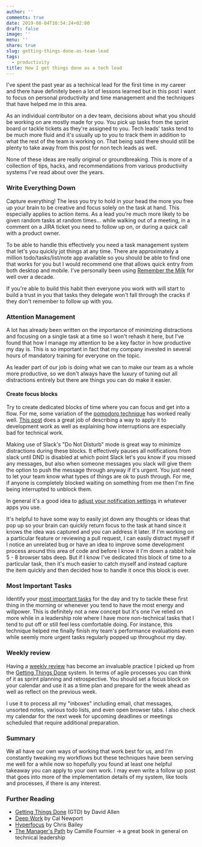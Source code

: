 ```yaml
---
author: ''
comments: true
date: 2019-08-04T10:54:24+02:00
draft: false
image: ''
menu: ''
share: true
slug: getting-things-done-as-team-lead
tags:
  - productivity
title: How I get things done as a tech lead
---
```


I've spent the past year as a technical lead for the first time in my career and there have definitely been a lot of lessons learned but in this post I want to focus on personal productivity and time management and the techniques that have helped me in this area.

As an individual contributor on a dev team, decisions about what you should be working on are mostly made for you. You pick up tasks from the sprint board or tackle tickets as they're assigned to you. Tech leads' tasks tend to be much more fluid and it's usually up to you to track them in addition to what the rest of the team is working on. That being said there should still be plenty to take away from this post for non tech leads as well.

None of these ideas are really original or groundbreaking. This is more of a collection of tips, hacks, and recommendations from various productivity systems I've read about over the years.

### Write Everything Down

Capture everything! The less you try to hold in your head the more you free up your brain to be creative and focus solely on the task at hand. This especially applies to action items. As a lead you're much more likely to be given random tasks at random times... while walking out of a meeting, in a comment on a JIRA ticket you need to follow up on, or during a quick call with a product owner.

To be able to handle this effectively you need a task management system that let's you quickly jot things at any time. There are approximately a million todo/tasks/list/note app available so you should be able to find one that works for you but I would recommend one that allows quick entry from both desktop and mobile. I've personally been using [Remember the Milk](https://www.rememberthemilk.com) for well over a decade.

If you're able to build this habit then everyone you work with will start to build a trust in you that tasks they delegate won't fall through the cracks if they don't remember to follow up with you.

### Attention Management

A lot has already been written on the importance of minimizing distractions and focusing on a single task at a time so I won't rehash it here, but I've found that how I manage my attention to be a key factor in how productive my day is. This is so important in fact that my company invested in several hours of mandatory training for everyone on the topic.

As leader part of our job is doing what we can to make our team as a whole more productive, so we don't always have the luxury of tuning out all distractions entirely but there are things you can do make it easier.

#### Create focus blocks

Try to create dedicated blocks of time where you can focus and get into a flow. For me, some variation of the [pomodoro technique](https://lifehacker.com/productivity-101-a-primer-to-the-pomodoro-technique-1598992730) has worked really well. [This post](https://www.softwaremeadows.com/posts/the_50-10_time_box_revising_pomodoro_for_software_development_repost/) does a great job of describing a way to apply it to development work as well as explaining how interruptions are especially bad for technical work.

Making use of Slack's "Do Not Disturb" mode is great way to minimize distractions during these blocks. It effectively pauses all notifications from slack until DND is disabled at which point Slack let's you know if you missed any messages, but also when someone messages you slack will give them the option to push the message through anyway if it's urgent. You just need to let your team know what types of things are ok to push through. For me, if anyone is completely blocked waiting on something from me then I'm fine being interrupted to unblock them.

In general it's a good idea to [adjust your notification settings](https://blog.rescuetime.com/slack-focus-guide/) in whatever apps you use.

It's helpful to have some way to easily jot down any thoughts or ideas that pop up so your brain can quickly return focus to the task at hand since it knows the idea was captured and you can address it later. If I'm working on a particular feature or reviewing a pull request, I can easily distract myself if I notice an unrelated bug or have an idea to improve some development process around this area of code and before I know it I'm down a rabbit hole 5 - 8 browser tabs deep. But if I know I've dedicated this block of time to a particular task, then it's much easier to catch myself and instead capture the item quickly and then decided how to handle it once this block is over.

### Most Important Tasks

Identify your [most important tasks](https://zenhabits.net/purpose-your-day-most-important-task/) for the day and try to tackle these first thing in the morning or whenever you tend to have the most energy and willpower. This is definitely not a new concept but it's one I've relied on more while in a leadership role where I have more non-technical tasks that I tend to put off or still feel less comfortable doing. For instance, this technique helped me finally finish my team's performance evaluations even while seemly more urgent tasks regularly popped up throughout my day.

### Weekly review

Having a [weekly review](https://lifehacker.com/the-weekly-review-how-one-hour-can-save-you-a-week-s-w-5908816) has become an invaluable practice I picked up from the [Getting Things Done][1] system. In terms of agile processes you can think of it as sprint planning and retrospective. You should set a focus block on your calendar and use it as a time plan and prepare for the week ahead as well as reflect on the previous week.

I use it to process all my "inboxes" including email, chat messages, unsorted notes, various todo lists, and even open browser tabs. I also check my calendar for the next week for upcoming deadlines or meetings scheduled that require additional preparation.

### Summary

We all have our own ways of working that work best for us, and I'm constantly tweaking my workflows but these techniques have been serving me well for a while now so hopefully you found at least one helpful takeaway you can apply to your own work.
I may even write a follow up post that goes into more of the implementation details of my system, like tools and processes, if there is any interest.

### Further Reading

- [Getting Things Done][1] (GTD) by David Allen
- [Deep Work](https://www.amazon.com/Deep-Work-Focused-Success-Distracted-ebook/dp/B00X47ZVXM/ref=sr_1_3?keywords=deep+work&qid=1564377876&s=digital-text&sr=1-3) by Cal Newport
- [Hyperfocus](https://amzn.to/31hnYLe) by Chris Bailey
- [The Manager's Path](https://amzn.to/2YILcs3) by Camille Fournier -> a great book in general on technical leadership

[1]: https://www.amazon.com/Getting-Things-Done-Stress-Free-Productivity-ebook/dp/B00KWG9M2E/ref=as_li_ss_tl?_encoding=UTF8&qid=&sr=&linkCode=ll1&tag=bpugh07-20&linkId=a38d0a77a5ff8b08049aef248af8b5cc&language=en_US

